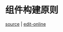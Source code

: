# 组件构建原则

[source](https://github.com/haibazhang/lib/blob/master/src/cs/design-patterns/组件构建原则.md) \| [edit-online](https://github.com/haibazhang/lib/edit/master/src/cs/design-patterns/组件构建原则.md)

